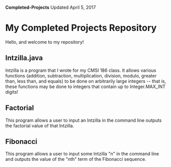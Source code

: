 **Completed-Projects** Updated April 5, 2017

# My Completed Projects Repository
Hello, and welcome to my repository!

## Intzilla.java
Intzilla is a program that I wrote for my CMSI 186 class. It allows various functions (addition, subtraction, multiplication, division, modulo, greater than, less than, and equals) to be done on arbitrarily large integers -- that is, these functions may be done to integers that contain up to Integer.MAX_INT digits!

## Factorial
This program allows a user to input an Intzilla in the command line outputs the factorial value of that Intzilla.

## Fibonacci
This program allows a user to input some Intzilla "n" in the command line and outputs the value of the "nth" term of the Fibonacci sequence.

